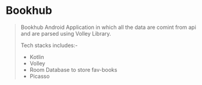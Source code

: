 # Bookhub
>
>Bookhub Android Application in which all the data are comint from api and are parsed using Volley Library.
>
>Tech stacks includes:-
>
>- Kotlin
>- Volley
>- Room Database to store fav-books
>- Picasso
